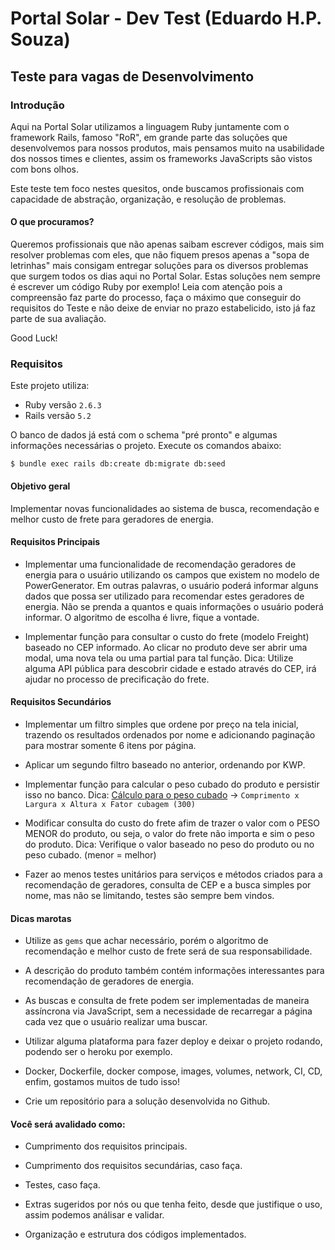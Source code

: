 # Portal Solar - Dev Test (Eduardo H.P. Souza)

## Teste para vagas de Desenvolvimento



### Introdução

Aqui na Portal Solar utilizamos a linguagem Ruby juntamente com o framework Rails, famoso "RoR",
em grande parte das soluções que desenvolvemos para nossos produtos, mais pensamos muito na usabilidade 
dos nossos times e clientes, assim os frameworks JavaScripts são vistos com bons olhos.

Este teste tem foco nestes quesitos, onde buscamos profissionais com capacidade de abstração, organização,
e resolução de problemas.


#### O que procuramos?

Queremos profissionais que não apenas saibam escrever códigos, mais sim resolver problemas com eles, que não fiquem presos apenas a 
"sopa de letrinhas" mais consigam entregar soluções para os diversos problemas que surgem todos os dias aqui no Portal Solar. 
Estas soluções nem sempre é escrever um código Ruby por exemplo!
Leia com atenção pois a compreensão faz parte do processo, faça o máximo que conseguir do requisitos do Teste e não deixe de enviar no prazo estabelicido, isto já faz parte de sua avaliação.

Good Luck!


### Requisitos 

Este projeto utiliza:

- Ruby versão `2.6.3`
- Rails versão `5.2`

O banco de dados já está com o schema "pré pronto" e algumas informações necessárias o projeto.
Execute os comandos abaixo:

`$ bundle exec rails db:create db:migrate db:seed`


#### Objetivo geral

Implementar novas funcionalidades ao sistema de busca, recomendação e melhor custo de frete para geradores de energia.

#### Requisitos Principais

* Implementar uma funcionalidade de recomendação geradores de energia para o usuário utilizando os campos que existem no modelo de PowerGenerator. Em outras palavras, o usuário poderá informar alguns dados que possa ser utilizado para recomendar estes geradores de energia. Não se prenda a quantos e quais informações o usuário poderá informar. O algoritmo de escolha é livre, fique a vontade.

* Implementar função para consultar o custo do frete (modelo Freight) baseado no CEP informado. Ao clicar no produto deve ser abrir uma modal, uma nova tela ou uma partial para tal função.
Dica: Utilize alguma API pública para descobrir cidade e estado através do CEP, irá ajudar no processo de precificação do frete. 

#### Requisitos Secundários

* Implementar um filtro simples que ordene por preço na tela inicial, trazendo os resultados ordenados por nome e adicionando paginação para mostrar somente 6 itens por página.

* Aplicar um segundo filtro baseado no anterior, ordenando por KWP.

* Implementar função para calcular o peso cubado do produto e persistir isso no banco.
Dica: [Cálculo para o peso cubado](https://blog.cargobr.com/cubagem-sem-misterio/) -> `Comprimento x Largura x Altura x Fator cubagem (300)`

* Modificar consulta do custo do frete afim de trazer o valor com o PESO MENOR do produto, ou seja, o valor do frete não importa e sim o peso do produto.
Dica: Verifique o valor baseado no peso do produto ou no peso cubado. (menor = melhor)

* Fazer ao menos testes unitários para serviços e métodos criados para a recomendação de geradores, consulta de CEP e a busca simples por nome, mas não se limitando, testes são sempre bem vindos.

#### Dicas marotas 

* Utilize as `gems` que achar necessário, porém o algoritmo de recomendação e melhor custo de frete será de sua responsabilidade.

* A descrição do produto também contém informações interessantes para recomendação de geradores de energia.

* As buscas e consulta de frete podem ser implementadas de maneira assíncrona via JavaScript, sem a necessidade de recarregar a página cada
vez que o usuário realizar uma buscar.

* Utilizar alguma plataforma para fazer deploy e deixar o projeto rodando, podendo ser o heroku por exemplo.

* Docker, Dockerfile, docker compose, images, volumes, network, CI, CD, enfim, gostamos muitos de tudo isso!

* Crie um repositório para a solução desenvolvida no Github.


#### Você será avalidado como:

* Cumprimento dos requisitos principais.

* Cumprimento dos requisitos secundárias, caso faça.

* Testes, caso faça.

* Extras sugeridos por nós ou que tenha feito, desde que justifique o uso, assim podemos análisar e validar.

* Organização e estrutura dos códigos implementados.

